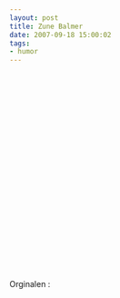 ```yaml
---
layout: post
title: Zune Balmer
date: 2007-09-18 15:00:02
tags: 
- humor
---
```

<object width="425" height="350"><param name="movie" value="http://www.youtube.com/v/ZIk4qTKmKzE"></param><param name="wmode" value="transparent"></param><embed src="http://www.youtube.com/v/ZIk4qTKmKzE" type="application/x-shockwave-flash" wmode="transparent" width="425" height="350"></embed></object>

Orginalen :

<object width="425" height="350"><param name="movie" value="http://www.youtube.com/v/wvsboPUjrGc"></param><param name="wmode" value="transparent"></param><embed src="http://www.youtube.com/v/wvsboPUjrGc" type="application/x-shockwave-flash" wmode="transparent" width="425" height="350"></embed></object>